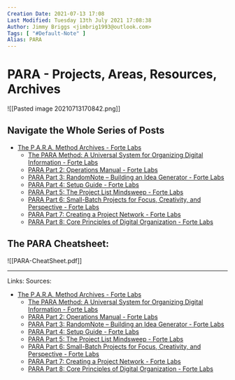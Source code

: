 ```yaml
---
Creation Date: 2021-07-13 17:08
Last Modified: Tuesday 13th July 2021 17:08:38
Author: Jimmy Briggs <jimbrig1993@outlook.com>
Tags: [ "#Default-Note" ]
Alias: PARA
---
```


# PARA - Projects, Areas, Resources, Archives

![[Pasted image 20210713170842.png]]

## Navigate the Whole Series of Posts

- [The P.A.R.A. Method Archives - Forte Labs](https://fortelabs.co/blog/series/para/)
	- [The PARA Method: A Universal System for Organizing Digital Information - Forte Labs](https://fortelabs.co/blog/para/)
  - [PARA Part 2: Operations Manual - Forte Labs](https://fortelabs.co/blog/p-a-r-a-ii-operations-manual/)
  - [PARA Part 3: RandomNote – Building an Idea Generator - Forte Labs](https://fortelabs.co/blog/p-a-r-a-iii-building-an-idea-generator/)
  - [PARA Part 4: Setup Guide - Forte Labs](https://fortelabs.co/blog/para-setup-guide/)
  - [PARA Part 5: The Project List Mindsweep - Forte Labs](https://fortelabs.co/blog/p-a-r-a-v-the-project-list-mindsweep/)
  - [PARA Part 6: Small-Batch Projects for Focus, Creativity, and Perspective - Forte Labs](https://fortelabs.co/blog/p-a-r-a-part-vi-small-batch-projects-for-focus-creativity-and-perspective/)
  - [PARA Part 7: Creating a Project Network - Forte Labs](https://fortelabs.co/blog/p-a-r-a-part-vii-creating-a-project-network/)
  - [PARA Part 8: Core Principles of Digital Organization - Forte Labs](https://fortelabs.co/blog/p-a-r-a-viii-core-principles/)

## The PARA Cheatsheet:

![[PARA-CheatSheet.pdf]]




***
Links:
Sources:
- [The P.A.R.A. Method Archives - Forte Labs](https://fortelabs.co/blog/series/para/)
	- [The PARA Method: A Universal System for Organizing Digital Information - Forte Labs](https://fortelabs.co/blog/para/)
  - [PARA Part 2: Operations Manual - Forte Labs](https://fortelabs.co/blog/p-a-r-a-ii-operations-manual/)
  - [PARA Part 3: RandomNote – Building an Idea Generator - Forte Labs](https://fortelabs.co/blog/p-a-r-a-iii-building-an-idea-generator/)
  - [PARA Part 4: Setup Guide - Forte Labs](https://fortelabs.co/blog/para-setup-guide/)
  - [PARA Part 5: The Project List Mindsweep - Forte Labs](https://fortelabs.co/blog/p-a-r-a-v-the-project-list-mindsweep/)
  - [PARA Part 6: Small-Batch Projects for Focus, Creativity, and Perspective - Forte Labs](https://fortelabs.co/blog/p-a-r-a-part-vi-small-batch-projects-for-focus-creativity-and-perspective/)
  - [PARA Part 7: Creating a Project Network - Forte Labs](https://fortelabs.co/blog/p-a-r-a-part-vii-creating-a-project-network/)
  - [PARA Part 8: Core Principles of Digital Organization - Forte Labs](https://fortelabs.co/blog/p-a-r-a-viii-core-principles/)